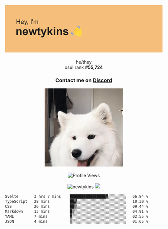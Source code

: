 <div align="center">
    <p>
        <h2>
            <img src="banner.png" alt="✨ Hey, I'm newt!">
        </h2>
        <p>
			he/they <br>
			osu! rank <strong>#<!--osu-global-rank-->55,724<!--osu-global-rank--></strong>
		</p>
		<h3>Contact me on <a href="https://discord.gg/brEhN5Y7YK">Discord</a></h3>
    </p>
    <img src="dog.gif" height="250"><br><br>
    <img src="https://komarev.com/ghpvc/?username=newtykins&style=flat-square&color=000000" alt="Profile Views">
    <br><br>
</div>

<div align="center">
	<img src="https://github-readme-stats.vercel.app/api?username=newtykins&show_icons=true&locale=en&theme=dark&hide_border=true&count_private=true&custom_title=My%20Stats&line_height=25" alt="newtykins" width="420">
    <img src="https://github-readme-streak-stats.herokuapp.com?user=newtykins&hide_border=true&date_format=M%20j%5B%2C%20Y%5D&theme=dark" width="420">
</div>

<!--START_SECTION:waka-->

```text
Svelte       3 hrs 7 mins    ████████████████▓░░░░░░░░   66.84 %
TypeScript   28 mins         ██▓░░░░░░░░░░░░░░░░░░░░░░   10.30 %
CSS          26 mins         ██▒░░░░░░░░░░░░░░░░░░░░░░   09.44 %
Markdown     13 mins         █▒░░░░░░░░░░░░░░░░░░░░░░░   04.91 %
YAML         7 mins          ▓░░░░░░░░░░░░░░░░░░░░░░░░   02.55 %
JSON         4 mins          ▒░░░░░░░░░░░░░░░░░░░░░░░░   01.65 %
```

<!--END_SECTION:waka-->
